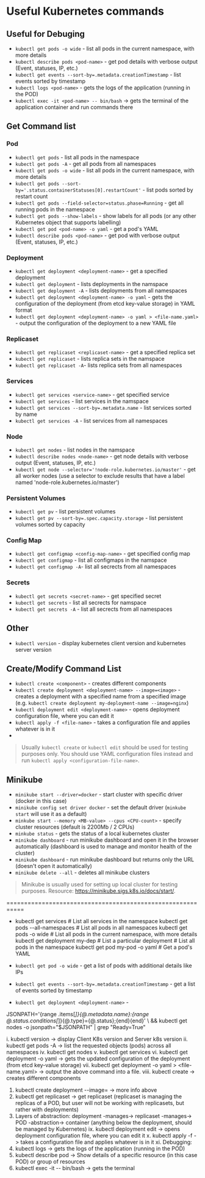 # Useful Kubernetes commands

## Useful for Debuging
* `kubectl get pods -o wide` - list all pods in the current namespace, with more details
* `kubectl describe pods <pod-name>` - get pod details with verbose output (Event, statuses, IP, etc.)
* `kubectl get events --sort-by=.metadata.creationTimestamp` - list events sorted by timestamp
* `kubectl logs <pod-name>` - gets the logs of the application (running in the POD)
* `kubectl exec -it <pod-name> -- bin/bash` -> gets the terminal of the application container and run commands there

## Get Command list

### Pod
* `kubectl get pods` - list all pods in the namespace
* `kubectl get pods -A` - get all pods from all namespaces
* `kubectl get pods -o wide` - list all pods in the current namespace, with more details
* `kubectl get pods --sort-by='.status.containerStatuses[0].restartCount'` - list pods sorted by restart count
* `kubectl get pods --field-selector=status.phase=Running` - get all running pods in the namespace
* `kubectl get pods --show-labels` - show labels for all pods (or any other Kubernetes object that supports labelling)
* `kubectl get pod <pod-name> -o yaml` - get a pod's YAML
* `kubectl describe pods <pod-name>` - get pod with verbose output (Event, statuses, IP, etc.)

### Deployment
* `kubectl get deployment <deployment-name>` - get a specified deployment
* `kubectl get deployment` - lists deployments in the namspace
* `kubectl get deployment -A` - lists deployments from all namespaces
* `kubectl get deployment <deployment-name> -o yaml` - gets the configuration of the deployment (from etcd key-value storage) in YAML format
* `kubectl get deployment <deployment-name> -o yaml > <file-name.yaml>` - output the configuration of the deployment to a new YAML file

### Replicaset 
* `kubectl get replicaset <replicaset-name>` - get a specified replica set
* `kubectl get replicaset` - lists replica sets in the namspace
* `kubectl get replicaset -A`- lists replica sets from all namespaces

### Services
* `kubectl get services <service-name>` - get specified service
* `kubectl get services` - list services in the namspace
* `kubectl get services --sort-by=.metadata.name` - list services sorted by name
* `kubectl get services -A` - list services from all namespaces

### Node 
* `kubectl get nodes` - list nodes in the namspace
* `kubectl describe nodes <node-name>` - get node details with verbose output (Event, statuses, IP, etc.)
* `kubectl get node --selector='!node-role.kubernetes.io/master'` - get all worker nodes (use a selector to exclude results that have a label named 'node-role.kubernetes.io/master')

### Persistent Volumes
* `kubectl get pv` - list persistent volumes
* `kubectl get pv --sort-by=.spec.capacity.storage` - list persistent volumes sorted by capacity

### Config Map
* `kubectl get configmap <config-map-name>` - get specified config map
* `kubectl get configmap` - list all configmaps in the namspace
* `kubectl get configmap -A`- list all secrects from all namespaces

### Secrets
* `kubectl get secrets <secret-name>` - get specified secret
* `kubectl get secrets` - list all secrects for namspace
* `kubectl get secrets -A` - list all secrects from all namespaces


## Other
* `kubectl version` - display kubernetes client version and kubernetes server version

## Create/Modify Command List
* `kubectl create <component>` - creates different components
* `kubectl create deployment <deployment-name> --image=<image>` - creates a deployment with a specified name from a specified image (e.g. `kubectl create deployment my-deployment-name --image=nginx`)
* `kubectl deployment edit <deployment-name>` - opens deployment configuration file, where you can edit it
* `kubectl apply -f <file-name>` - takes a configuration file and applies whatever is in it
* 
> Usually `kubectl create` or `kubectl edit` should be used for testing purposes only. You should use YAML configuration files instead and run `kubectl apply <configuration-file-name>`.

## Minikube
* `minikube start --driver=docker` - start cluster with specific driver (docker in this case)
* `minikube config set driver docker` - set the default driver (`minkube start` will use it as a default)
* `minkube start --memory <MB-value> --cpus <CPU-count>` - specify cluster resources (default is 2200Mb / 2 CPUs)
* `minkube status` - gets the status of a local kubernetes cluster
* `minikube dashboard` - run minikube dashboard and open it in the browser automatically (dashboard is used to manage and monitor health of the cluster)
* `minikube dashboard` - run minikube dashboard but returns only the URL (doesn't open it automatically)
* `minikube delete --all` - deletes all minikube clusters
> Minikube is usually used for setting up local cluster for testing purposes. Resource: https://minikube.sigs.k8s.io/docs/start/.


===========================================================

* kubectl get services                          # List all services in the namespace
kubectl get pods --all-namespaces             # List all pods in all namespaces
kubectl get pods -o wide                      # List all pods in the current namespace, with more details
kubectl get deployment my-dep                 # List a particular deployment
                         # List all pods in the namespace
kubectl get pod my-pod -o yaml                # Get a pod's YAML



* `kubectl get pod -o wide` - get a list of pods with additional details like IPs
* `kubectl get events --sort-by=.metadata.creationTimestamp` - get a list of events sorted by timestamp
* `kubectl get deployment <deployment-name>` - 



JSONPATH='{range .items[*]}{@.metadata.name}:{range @.status.conditions[*]}{@.type}={@.status};{end}{end}' \ && kubectl get nodes -o jsonpath="$JSONPATH" | grep "Ready=True"


i. kubectl version -> display Client K8s version and Server k8s version
ii. kubectl get pods -A -> list the requested objects (pods) across all namespaces
iv. kubectl get nodes
v. kubectl get services
vi. kubectl get deployment <deployment-name> -o yaml -> gets the updated configuration of the deployment (from etcd key-value storage)
vii. kubectl get deployment <deployment-name> -o yaml > <file-name.yaml> -> output the above command into a file.
viii. kubectl create <component> -> creates different components
1) kubectl create deployment <Name> --image=<image> -> more info above
2) kubectl get replicaset -> get replicaset (replicaset is managing the replicas of a POD, but user will not be working with replicasets, but rather with deployments)
3) Layers of abstraction: deployment -manages-> replicaset -manages-> POD -abstraction-> container (anything below the deployment, should be managed by Kubernetes)
ix. kubectl deployment edit <deployment-name> -> opens deployment configuration file, where you can edit it
x. kubectl apply -f <file-name> -> takes a configuration file and applies whatever is in it
xi. Debugging: 
1) kubectl logs <pod-name> -> gets the logs of the application (running in the POD)
2) kubectl describe pod <pod-name> -> Show details of a specific resource (in this case POD) or group of resources
3) kubectl exec -it <pod-name> -- bin/bash -> gets the terminal
